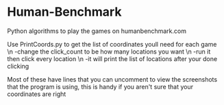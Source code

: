 # Human-Benchmark
Python algorithms to play the games on humanbenchmark.com

Use PrintCoords.py to get the list of coordinates youll need for each game
\n  -change the click_count to be how many locations you want
\n  -run it then click every location
\n  -it will print the list of locations after your done clicking

Most of these have lines that you can uncomment to view the screenshots that the program is using, this is handy if you aren't sure that your coordinates are right
